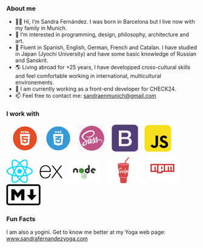 ### About me

- 👋🏽  Hi, I’m Sandra Fernández. I was born in Barcelona but I live now with my family in Munich.
- 💎  I’m interested in programming, design, philosophy, architecture and art.
- 💬  Fluent in Spanish, English, German, French and Catalan. I have studied in Japan (Jyochi University) and have some basic knowledge of Russian and Sanskrit.
- 🌎  Living abroad for +25 years, I have developped cross-cultural skills and feel comfortable working in international, multicultural        environements.
- 👀  I am currently working as a front-end developer for CHECK24.
- 📫  Feel free to contact me: sandraenmunich@gmail.com 
 
 
### I work with

<img src="images/space.png" width=10> <img src="images/html.png" width=70> <img src="images/space.png" width=10> <img src="images/CSS.png" width=70> <img src="images/space.png" width=10> <img src="images/sass.png" width=70> <img src="images/space.png" width =10> <img src="images/bootstrap.png" width=70> <img src="images/space.png" width = 10> <img src="images/javascript.png" width= 70> <img src="images/space.png" width=10> <img src="images/react.png" width = 70> <img src="images/space.png" width=10> <img src="images/ex.png" width = 60> <img src="images/space.png" width=10> <img src="images/node.png" width=80> <img src="images/space.png" width=10> <img src="images/gulp-logo.png" width= 90> <img src="images/space.png" width=10> <img src="images/npm.png" width = 80> <img src="images/space.png" width=10>  <img src="images/markdown.png" width= 90>


### Fun Facts

I am also a yogini. Get to know me better at my Yoga web page: www.sandrafernandezyoga.com



<!---
SandraFernandz/SandraFernandz is a ✨ special ✨ repository because its `README.md` (this file) appears on your GitHub profile.
You can click the Preview link to take a look at your changes.
--->
